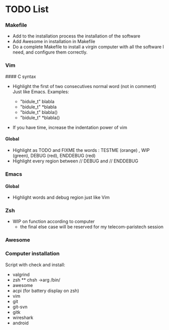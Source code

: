 TODO List
======

### Makefile
* Add to the installation process the installation of the software
* Add Awesome in installation in Makefile
* Do a complete Makefile to install a virgin computer with all the software
I need, and configure them correctly.

### Vim
#### C syntax
* Highlight the first of two consecutives normal word (not in comment)
Just like Emacs. Examples:
    * "bidule_t"  blabla
    * "bidule_t" *blabla
    * "bidule_t"  blabla()
    * "bidule_t" *blabla()

* If you have time, increase the indentation power of vim

#### Global
* Highlight as TODO and FIXME the words : TESTME (orange) , WIP (green), DEBUG (red), ENDDEBUG (red)
* Highlight every region between // DEBUG and // ENDDEBUG

### Emacs
#### Global
* Highlight words and debug region just like Vim

### Zsh
* WIP on function according to computer
    * the final else case will be reserved for my telecom-paristech session

### Awesome

### Computer installation
Script with check and install:
* valgrind
* zsh
  ** chsh ->arg /bin/
* awesome
* acpi (for battery display on zsh)
* vim
* git
* git-svn
* gitk
* wireshark
* android

